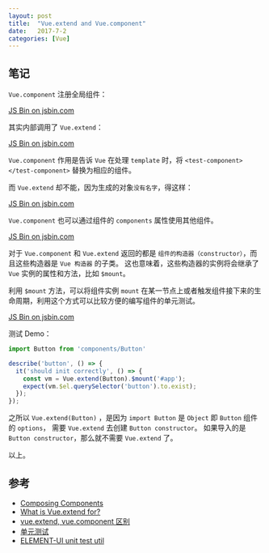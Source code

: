 ```yaml
---
layout: post
title:  "Vue.extend and Vue.component"
date:   2017-7-2
categories: [Vue]
---
```


## 笔记

`Vue.component` 注册全局组件：

<a class="jsbin-embed" href="http://jsbin.com/vuhataq/1/embed?js,output">JS Bin on jsbin.com</a><script src="http://static.jsbin.com/js/embed.min.js?4.0.4"></script>

其实内部调用了 `Vue.extend`：

<a class="jsbin-embed" href="http://jsbin.com/vuhataq/embed?js,output">JS Bin on jsbin.com</a><script src="http://static.jsbin.com/js/embed.min.js?4.0.4"></script>

`Vue.component` 作用是告诉 `Vue` 在处理 `template` 时，将 `<test-component></test-component>` 替换为相应的组件。

而 `Vue.extend` 却不能，因为生成的对象`没有名字`，得这样：

<a class="jsbin-embed" href="http://jsbin.com/lavavas/embed?js,output">JS Bin on jsbin.com</a><script src="http://static.jsbin.com/js/embed.min.js?4.0.4"></script>

`Vue.component` 也可以通过组件的 `components` 属性使用其他组件。

<a class="jsbin-embed" href="http://jsbin.com/bimamut/embed?js,output">JS Bin on jsbin.com</a><script src="http://static.jsbin.com/js/embed.min.js?4.0.4"></script>

对于 `Vue.component` 和 `Vue.extend` 返回的都是 `组件的构造器（constructor）`，而且这些构造器是 `Vue 构造器` 的子类。
这也意味着，这些构造器的实例将会继承了 `Vue` 实例的属性和方法，比如 `$mount`。

利用 `$mount` 方法，可以将组件实例 `mount` 在某一节点上或者触发组件接下来的生命周期，利用这个方式可以比较方便的编写组件的单元测试。

<a class="jsbin-embed" href="http://jsbin.com/gaxokax/embed?html,js,output">JS Bin on jsbin.com</a><script src="http://static.jsbin.com/js/embed.min.js?4.0.4"></script>


测试 Demo：

```js
import Button from 'components/Button'

describe('button', () => {
  it('should init correctly', () => {
    const vm = Vue.extend(Button).$mount('#app');
    expect(vm.$el.querySelector('button').to.exist);
  });
});
```

之所以 `Vue.extend(Button)` ，是因为 `import Button` 是 `Object` 即 `Button` 组件的 `options`，
需要 `Vue.extend` 去创建 `Button constructor`。
如果导入的是 `Button constructor`，那么就不需要 `Vue.extend` 了。

以上。

## 参考

- [Composing Components](http://optimizely.github.io/vuejs.org/guide/composition.html)
- [What is Vue.extend for?](https://stackoverflow.com/questions/40719200/what-is-vue-extend-for#)
- [vue.extend, vue.component 区别](https://segmentfault.com/q/1010000007312426)
- [单元测试](https://cn.vuejs.org/v2/guide/unit-testing.html)
- [ELEMENT-UI unit test util](https://github.com/ElemeFE/element/blob/dev/test/unit/util.js)
